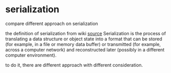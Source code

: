 # serialization
 compare different approach on serialization

 the definition of serialization from wiki [source](https://en.wikipedia.org/wiki/Serialization)
 Serialization is the process of translating a data structure or object state into a format that can be stored (for example, in a file or memory data buffer) or transmitted (for example, across a computer network) and reconstructed later (possibly in a different computer environment).

 to do it, there are different approach with different consideration.
